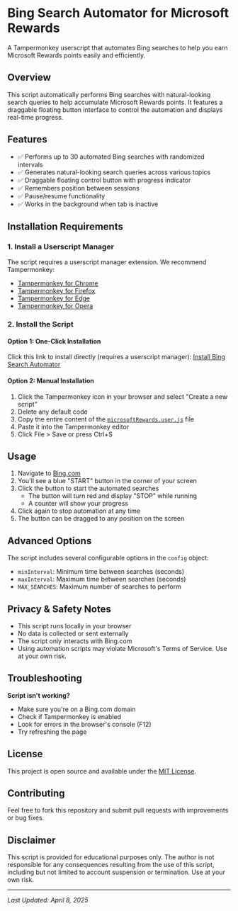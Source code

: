 # Bing Search Automator for Microsoft Rewards

A Tampermonkey userscript that automates Bing searches to help you earn Microsoft Rewards points easily and efficiently.

## Overview

This script automatically performs Bing searches with natural-looking search queries to help accumulate Microsoft Rewards points. It features a draggable floating button interface to control the automation and displays real-time progress.

## Features

- ✅ Performs up to 30 automated Bing searches with randomized intervals
- ✅ Generates natural-looking search queries across various topics
- ✅ Draggable floating control button with progress indicator
- ✅ Remembers position between sessions
- ✅ Pause/resume functionality
- ✅ Works in the background when tab is inactive

## Installation Requirements

### 1. Install a Userscript Manager

The script requires a userscript manager extension. We recommend Tampermonkey:

- [Tampermonkey for Chrome](https://chrome.google.com/webstore/detail/tampermonkey/dhdgffkkebhmkfjojejmpbldmpobfkfo)
- [Tampermonkey for Firefox](https://addons.mozilla.org/en-US/firefox/addon/tampermonkey/)
- [Tampermonkey for Edge](https://microsoftedge.microsoft.com/addons/detail/tampermonkey/iikmkjmpaadaobahmlepeloendndfphd)
- [Tampermonkey for Opera](https://addons.opera.com/en/extensions/details/tampermonkey-beta/)

### 2. Install the Script

#### Option 1: One-Click Installation
Click this link to install directly (requires a userscript manager):
[Install Bing Search Automator](microsoftRewards.user.js)

#### Option 2: Manual Installation
1. Click the Tampermonkey icon in your browser and select "Create a new script"
2. Delete any default code
3. Copy the entire content of the [`microsoftRewards.user.js`](MicrosoftRewards.user.js) file
5. Paste it into the Tampermonkey editor
6. Click File > Save or press Ctrl+S

## Usage

1. Navigate to [Bing.com](https://www.bing.com)
2. You'll see a blue "START" button in the corner of your screen
3. Click the button to start the automated searches
   - The button will turn red and display "STOP" while running
   - A counter will show your progress
4. Click again to stop automation at any time
5. The button can be dragged to any position on the screen

## Advanced Options

The script includes several configurable options in the `config` object:

- `minInterval`: Minimum time between searches (seconds)
- `maxInterval`: Maximum time between searches (seconds)
- `MAX_SEARCHES`: Maximum number of searches to perform

## Privacy & Safety Notes

- This script runs locally in your browser
- No data is collected or sent externally
- The script only interacts with Bing.com
- Using automation scripts may violate Microsoft's Terms of Service. Use at your own risk.

## Troubleshooting

**Script isn't working?**
- Make sure you're on a Bing.com domain
- Check if Tampermonkey is enabled
- Look for errors in the browser's console (F12)
- Try refreshing the page

## License

This project is open source and available under the [MIT License](LICENSE).

## Contributing

Feel free to fork this repository and submit pull requests with improvements or bug fixes.

## Disclaimer

This script is provided for educational purposes only. The author is not responsible for any consequences resulting from the use of this script, including but not limited to account suspension or termination. Use at your own risk.

---

*Last Updated: April 8, 2025*
